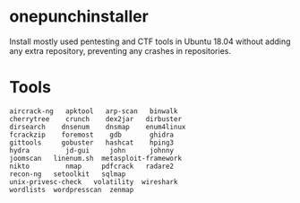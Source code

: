 # onepunchinstaller
Install mostly used pentesting and CTF tools in Ubuntu 18.04 without adding any extra repository, preventing any crashes in repositories.
# Tools
```
aircrack-ng   apktool   arp-scan   binwalk
cherrytree    crunch    dex2jar   dirbuster
dirsearch    dnsenum    dnsmap    enum4linux
fcrackzip    foremost    gdb       ghidra
gittools     gobuster   hashcat    hping3
hydra         jd-gui     john      johnny
joomscan   linenum.sh  metasploit-framework
nikto         nmap     pdfcrack   radare2
recon-ng   setoolkit   sqlmap
unix-privesc-check   volatility  wireshark
wordlists  wordpresscan  zenmap
```
